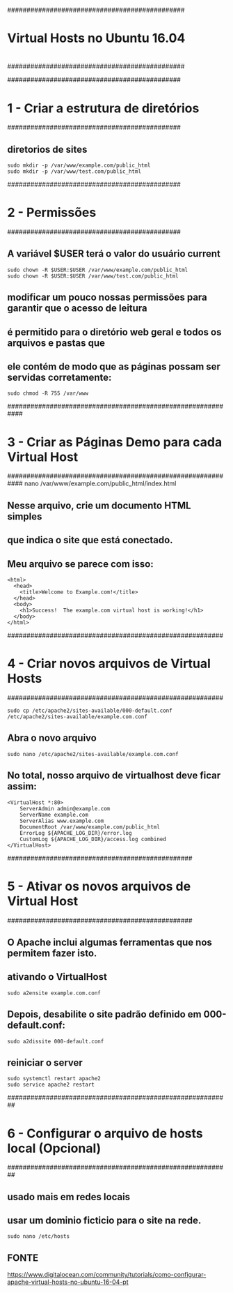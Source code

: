 ##############################################
#                                            #
#  Virtual Hosts no Ubuntu 16.04             #
#                                            #
##############################################




#############################################
# 1 - Criar a estrutura de diretórios       ########################################
#############################################

## diretorios de sites
	sudo mkdir -p /var/www/example.com/public_html
	sudo mkdir -p /var/www/test.com/public_html




#############################################
# 2 - Permissões                            ########################################
#############################################

## A variável $USER terá o valor do usuário current
	sudo chown -R $USER:$USER /var/www/example.com/public_html
	sudo chown -R $USER:$USER /var/www/test.com/public_html

## modificar um pouco nossas permissões para garantir que o acesso de leitura 
## é permitido para o diretório web geral e todos os arquivos e pastas que 
## ele contém de modo que as páginas possam ser servidas corretamente:
	sudo chmod -R 755 /var/www




############################################################
# 3 - Criar as Páginas Demo para cada Virtual Host         ########################################
############################################################
	nano /var/www/example.com/public_html/index.html

## Nesse arquivo, crie um documento HTML simples 
## que indica o site que está conectado.
## Meu arquivo se parece com isso:
	<html>
	  <head>
	    <title>Welcome to Example.com!</title>
	  </head>
	  <body>
	    <h1>Success!  The example.com virtual host is working!</h1>
	  </body>
	</html>




########################################################
# 4 - Criar novos arquivos de Virtual Hosts            ########################################
########################################################

	sudo cp /etc/apache2/sites-available/000-default.conf /etc/apache2/sites-available/example.com.conf

## Abra o novo arquivo
	sudo nano /etc/apache2/sites-available/example.com.conf

## No total, nosso arquivo de virtualhost deve ficar assim:
	<VirtualHost *:80>
	    ServerAdmin admin@example.com
	    ServerName example.com
	    ServerAlias www.example.com
	    DocumentRoot /var/www/example.com/public_html
	    ErrorLog ${APACHE_LOG_DIR}/error.log
	    CustomLog ${APACHE_LOG_DIR}/access.log combined
	</VirtualHost>









################################################
# 5 - Ativar os novos arquivos de Virtual Host ########################################
################################################

## O Apache inclui algumas ferramentas que nos permitem fazer isto.
## ativando o VirtualHost
	sudo a2ensite example.com.conf

## Depois, desabilite o site padrão definido em 000-default.conf:
	sudo a2dissite 000-default.conf

## reiniciar o server
	sudo systemctl restart apache2
	sudo service apache2 restart




##########################################################
# 6 - Configurar o arquivo de hosts local (Opcional)     ########################################
##########################################################

## usado mais em redes locais
## usar um dominio ficticio para o site na rede.
	sudo nano /etc/hosts




## FONTE
https://www.digitalocean.com/community/tutorials/como-configurar-apache-virtual-hosts-no-ubuntu-16-04-pt
